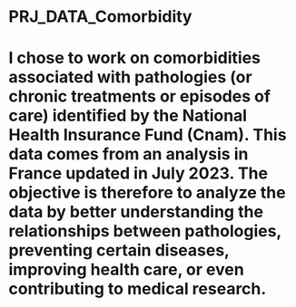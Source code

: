 # PRJ_DATA_Comorbidity

# I chose to work on comorbidities associated with pathologies (or chronic treatments or episodes of care) identified by the National Health Insurance Fund (Cnam). This data comes from an analysis in France updated in July 2023. The objective is therefore to analyze the data by better understanding the relationships between pathologies, preventing certain diseases, improving health care, or even contributing to medical research.
